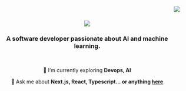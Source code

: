 <img align="right" src="https://visitor-badge.laobi.icu/badge?page_id=sayanChaterjee.sayanChaterjee" />

<h1 align="center">
    <img src="https://readme-typing-svg.herokuapp.com/?font=Righteous&size=35&center=true&vCenter=true&width=500&height=70&duration=4000&lines=Hello+folks!+👋;+Myself+Sayan+Chatterjee!;" />
</h1>

<h3 align="center">A software developer passionate about AI and machine learning.</h3>

<br/>

<div align="center">
 
 🔭 I’m currently exploring **Devops, AI**

💬 Ask me about **Next.js, React, Typescript... or anything [here](https://github.com/sayanChaterjee/sayanChaterjee/issues)**

 </div>
